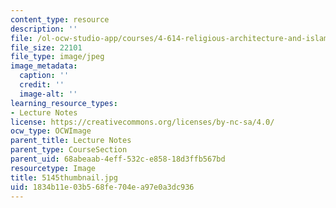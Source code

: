 ```yaml
---
content_type: resource
description: ''
file: /ol-ocw-studio-app/courses/4-614-religious-architecture-and-islamic-cultures-fall-2002/1834b11e03b568fe704ea97e0a3dc936_5145thumbnail.jpg
file_size: 22101
file_type: image/jpeg
image_metadata:
  caption: ''
  credit: ''
  image-alt: ''
learning_resource_types:
- Lecture Notes
license: https://creativecommons.org/licenses/by-nc-sa/4.0/
ocw_type: OCWImage
parent_title: Lecture Notes
parent_type: CourseSection
parent_uid: 68abeaab-4eff-532c-e858-18d3ffb567bd
resourcetype: Image
title: 5145thumbnail.jpg
uid: 1834b11e-03b5-68fe-704e-a97e0a3dc936
---
```

